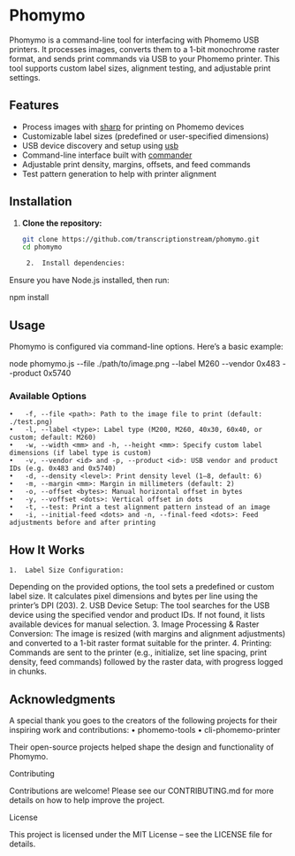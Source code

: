 # Phomymo

Phomymo is a command-line tool for interfacing with Phomemo USB printers. It processes images, converts them to a 1-bit monochrome raster format, and sends print commands via USB to your Phomemo printer. This tool supports custom label sizes, alignment testing, and adjustable print settings.

## Features

- Process images with [sharp](https://github.com/lovell/sharp) for printing on Phomemo devices
- Customizable label sizes (predefined or user-specified dimensions)
- USB device discovery and setup using [usb](https://github.com/node-usb/node-usb)
- Command-line interface built with [commander](https://github.com/tj/commander.js)
- Adjustable print density, margins, offsets, and feed commands
- Test pattern generation to help with printer alignment

## Installation

1. **Clone the repository:**

   ```bash
   git clone https://github.com/transcriptionstream/phomymo.git
   cd phomymo

	2.	Install dependencies:
Ensure you have Node.js installed, then run:

npm install



## Usage

Phomymo is configured via command-line options. Here’s a basic example:

node phomymo.js --file ./path/to/image.png --label M260 --vendor 0x483 --product 0x5740

### Available Options
	•	-f, --file <path>: Path to the image file to print (default: ./test.png)
	•	-l, --label <type>: Label type (M200, M260, 40x30, 60x40, or custom; default: M260)
	•	-w, --width <mm> and -h, --height <mm>: Specify custom label dimensions (if label type is custom)
	•	-v, --vendor <id> and -p, --product <id>: USB vendor and product IDs (e.g. 0x483 and 0x5740)
	•	-d, --density <level>: Print density level (1–8, default: 6)
	•	-m, --margin <mm>: Margin in millimeters (default: 2)
	•	-o, --offset <bytes>: Manual horizontal offset in bytes
	•	-y, --voffset <dots>: Vertical offset in dots
	•	-t, --test: Print a test alignment pattern instead of an image
	•	-i, --initial-feed <dots> and -n, --final-feed <dots>: Feed adjustments before and after printing

## How It Works
	1.	Label Size Configuration:
Depending on the provided options, the tool sets a predefined or custom label size. It calculates pixel dimensions and bytes per line using the printer’s DPI (203).
	2.	USB Device Setup:
The tool searches for the USB device using the specified vendor and product IDs. If not found, it lists available devices for manual selection.
	3.	Image Processing & Raster Conversion:
The image is resized (with margins and alignment adjustments) and converted to a 1-bit raster format suitable for the printer.
	4.	Printing:
Commands are sent to the printer (e.g., initialize, set line spacing, print density, feed commands) followed by the raster data, with progress logged in chunks.

## Acknowledgments

A special thank you goes to the creators of the following projects for their inspiring work and contributions:
	•	phomemo-tools
	•	cli-phomemo-printer

Their open-source projects helped shape the design and functionality of Phomymo.

Contributing

Contributions are welcome! Please see our CONTRIBUTING.md for more details on how to help improve the project.

License

This project is licensed under the MIT License – see the LICENSE file for details.
